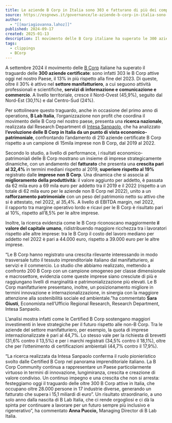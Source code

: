 ```yaml
---
title: Le aziende B Corp in Italia sono 303 e fatturano di più dei competitor - ESG News
source: https://esgnews.it/governance/le-aziende-b-corp-in-italia-sono-303-e-fatturano-di-piu-dei-competitor/
author:
  - "[[mariagiovanna.lahoz]]"
published: 2024-09-17
created: 2025-01-13
description: Il movimento delle B Corp italiane ha superato le 300 aziende certificate, ricerca mostra che fatturano di più delle competitor.
tags:
  - clippings
  - BCorp
---
```

A settembre 2024 il movimento delle [B Corp](https://esgnews.it/tag/b-corp/) italiane ha superato il traguardo delle **300 aziende certificate**: sono infatti 303 le B Corp attive oggi nel nostro Paese, il 13% in più rispetto alla fine del 2023. Di queste, oltre il 30% è attivo nel **settore manifatturiero**, a cui seguono attività professionali e scientifiche, **servizi di informazione e comunicazione e commercio**. A livello territoriale, cresce il Nord-Ovest (45,9%), seguito dal Nord-Est (30,1%) e dal Centro-Sud (24%). 

Per sottolineare questo traguardo, anche in occasione del primo anno di operations, **B Lab Italia**, l’organizzazione non profit che coordina il movimento delle B Corp nel nostro paese, presenta una **ricerca nazionale**, realizzata dal Research Department di [Intesa Sanpaolo](https://esgnews.it/societa/intesa-sanpaolo/), che ha analizzato **l’evoluzione delle B Corp in Italia da un punto di vista economico-patrimoniale**, confrontando l’andamento di 210 aziende certificate B Corp rispetto a un campione di 15mila imprese non B Corp, dal 2019 al 2022.

Secondo lo studio, a livello di performance, i risultati economico-patrimoniali delle B Corp mostrano un insieme di imprese strategicamente dinamiche, con un andamento del **fatturato** che presenta una **crescita pari al 32,4%** in termini mediani rispetto al 2019, **superiore rispetto al 19%** registrato dalle **imprese non B Corp**. Una dinamica che si associa al **miglioramento della produttività:** il valore aggiunto per addetto, è passata da 62 mila euro a 69 mila euro per addetto tra il 2019 e il 2022 (rispetto a un totale di 62 mila euro per le aziende non B Corp nel 2022), unito a un **rafforzamento patrimoniale** con un peso del patrimonio netto su attivo che si è attestato, nel 2022, al 35,4%. A livello di EBITDA margin, nel 2022, il rapporto tra margine operativo lordo e ricavi per le B Corp è risultato pari al 10%, rispetto all’8,5% per le altre imprese. 

Inoltre, la ricerca evidenzia come le B Corp riconoscano maggiormente **il valore del capitale umano**, ridistribuendo maggiore ricchezza tra i lavoratori rispetto alle altre imprese: tra le B Corp il costo del lavoro mediano per addetto nel 2022 è pari a 44.000 euro, rispetto a 39.000 euro per le altre imprese.

“Le B Corp hanno registrato una crescita rilevante interessando in modo trasversale tutto il tessuto imprenditoriale italiano dal manifatturiero, ai servizi e il commercio. Lo studio che abbiamo realizzato, mettendo a confronto 200 B Corp con un campione omogeneo per classe dimensionale e macrosettore, evidenzia come queste imprese siano cresciute di più e raggiungano livelli di marginalità e patrimonializzazione più elevati. Le B Corp manifatturiere presentano, inoltre, un posizionamento migliore in termini innovazione e internazionalizzazione, in sinergia con la maggiore attenzione alla sostenibilità sociale ed ambientale.”ha commentato **Sara Giusti**, Economista nell’Ufficio Regional Research, Research Department, Intesa Sanpaolo.

L’analisi mostra infatti come le Certified B Corp sostengano maggiori investimenti in leve strategiche per il futuro rispetto alle non-B Corp. Tra le aziende del settore manifatturiero, per esempio, la quota di imprese internazionalizzate è pari al 44,7%. Lo stesso vale per la richiesta di brevetti (31,6% contro il 13,5%) e per i marchi registrati (34,5% contro il 18,1%), oltre che per l’ottenimento di certificazioni ambientali (44,7% contro il 17,9%).

“La ricerca realizzata da Intesa Sanpaolo conferma il ruolo pionieristico svolto dalle Certified B Corp nel panorama imprenditoriale italiano. La B Corp Community continua a rappresentare un Paese particolarmente virtuoso in termini di innovazione, lungimiranza, crescita e creazione di valore condiviso. Un continuo impegno e una crescita che non si arresta: festeggiamo oggi il traguardo delle oltre 300 B Corp attive in Italia, che occupano oltre 28.000 persone in 17 industrie diverse, generando un fatturato che supera i 15,1 miliardi di euro”. Un risultato straordinario, a uno solo anno dalla nascita di B Lab Italia, che ci rende orgogliosi e ci dà la spinta per continuare a lavorare per un futuro sempre più inclusivo e rigenerativo”, ha commentato **Anna Puccio,** Managing Director di B Lab Italia.